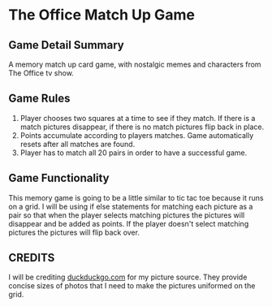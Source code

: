 # The Office Match Up Game


## Game Detail Summary
A memory match up card game, with nostalgic memes and characters from The Office tv show. 

## Game Rules
1. Player chooses two squares at a time to see if they match. If there is a match pictures disappear, if there is no match pictures flip back in place.
2. Points accumulate according to players matches. Game automatically resets after all matches are found.
3. Player has to match all 20 pairs in order to have a successful game.

## Game Functionality
This memory game is going to be a little similar to tic tac toe because it runs on a grid. I will be using if else statements for matching each picture as a pair so that when the player selects matching pictures the pictures will disappear and be added as points. If the player doesn't select matching pictures the pictures will flip back over.

## CREDITS
I will be crediting [duckduckgo.com](http://duckduckgo.com) for my picture source. They provide concise sizes of photos that I need to make the pictures uniformed on the grid.